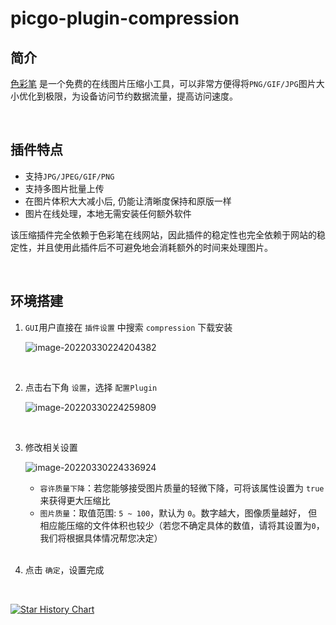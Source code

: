 # picgo-plugin-compression

## 简介

[色彩笔](https://www.secaibi.com/tools/在线图片压缩/) 是一个免费的在线图片压缩小工具，可以非常方便得将`PNG/GIF/JPG`图片大小优化到极限，为设备访问节约数据流量，提高访问速度。

<br>

## 插件特点

-  支持`JPG/JPEG/GIF/PNG`
- 支持多图片批量上传
- 在图片体积大大减小后, 仍能让清晰度保持和原版一样
- 图片在线处理，本地无需安装任何额外软件

该压缩插件完全依赖于色彩笔在线网站，因此插件的稳定性也完全依赖于网站的稳定性，并且使用此插件后不可避免地会消耗额外的时间来处理图片。

<br>

## 环境搭建

1. `GUI`用户直接在 `插件设置` 中搜索 `compression` 下载安装

   ![image-20220330224204382](http://jing-image.test.upcdn.net/image-20220330224204382.png)

<br>

2. 点击右下角 `设置`，选择 `配置Plugin`

   ![image-20220330224259809](http://jing-image.test.upcdn.net/image-20220330224259809.png)

   <br>

3. 修改相关设置

   ![image-20220330224336924](http://jing-image.test.upcdn.net/image-20220330224336924.png)

   - `容许质量下降`：若您能够接受图片质量的轻微下降，可将该属性设置为 `true` 来获得更大压缩比
   - `图片质量`：取值范围: `5 ~ 100`，默认为 `0`。数字越大，图像质量越好， 但相应能压缩的文件体积也较少（若您不确定具体的数值，请将其设置为`0`，我们将根据具体情况帮您决定）

   <br>

4. 点击 `确定`，设置完成

<br>


[![Star History Chart](https://api.star-history.com/svg?repos=Redns/picgo-plugin-compression&type=Date)](https://star-history.com/#Redns/picgo-plugin-compression&Date)

